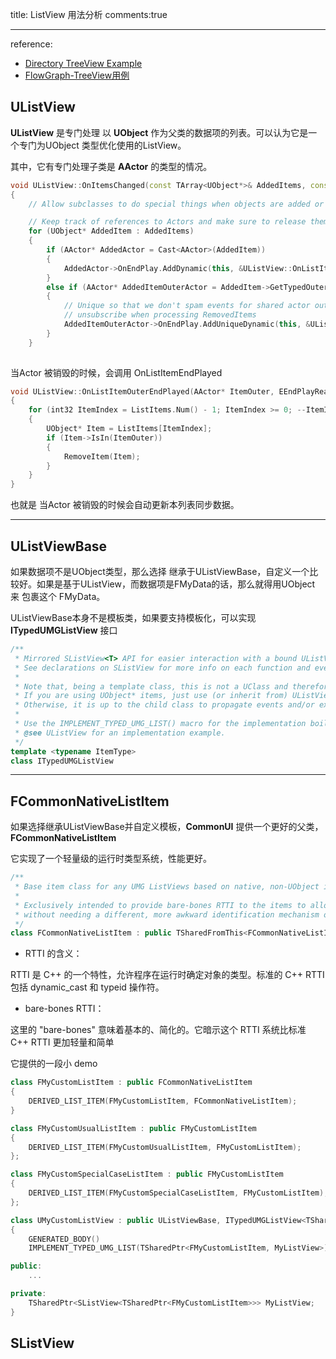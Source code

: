 title: ListView 用法分析
comments:true

---

reference:
- [Directory TreeView Example](https://santa.wang/customwidget_directorytreeview/)
- [FlowGraph-TreeView用例](https://santa.wang/flowgraph-search-not-rely-on-engine/)

## UListView

**UListView** 是专门处理 以 **UObject** 作为父类的数据项的列表。可以认为它是一个专门为UObject 类型优化使用的ListView。

其中，它有专门处理子类是 **AActor** 的类型的情况。

```cpp
void UListView::OnItemsChanged(const TArray<UObject*>& AddedItems, const TArray<UObject*>& RemovedItems)
{
	// Allow subclasses to do special things when objects are added or removed from the list.

	// Keep track of references to Actors and make sure to release them when Actors are about to be removed
	for (UObject* AddedItem : AddedItems)
	{
		if (AActor* AddedActor = Cast<AActor>(AddedItem))
		{
			AddedActor->OnEndPlay.AddDynamic(this, &UListView::OnListItemEndPlayed);
		}
		else if (AActor* AddedItemOuterActor = AddedItem->GetTypedOuter<AActor>())
		{
			// Unique so that we don't spam events for shared actor outers but this also means we can't
			// unsubscribe when processing RemovedItems
			AddedItemOuterActor->OnEndPlay.AddUniqueDynamic(this, &UListView::OnListItemOuterEndPlayed);
		}
	}
    
```    
当Actor 被销毁的时候，会调用 OnListItemEndPlayed

```cpp
void UListView::OnListItemOuterEndPlayed(AActor* ItemOuter, EEndPlayReason::Type EndPlayReason)
{
	for (int32 ItemIndex = ListItems.Num() - 1; ItemIndex >= 0; --ItemIndex)
	{
		UObject* Item = ListItems[ItemIndex];
		if (Item->IsIn(ItemOuter))
		{
			RemoveItem(Item);
		}
	}
}
```
也就是 当Actor 被销毁的时候会自动更新本列表同步数据。

---

## UListViewBase

如果数据项不是UObject类型，那么选择 继承于UListViewBase，自定义一个比较好。如果是基于UListView，而数据项是FMyData的话，那么就得用UObject 来 包裹这个 FMyData。

UListViewBase本身不是模板类，如果要支持模板化，可以实现 **ITypedUMGListView** 接口

```cpp
/**
 * Mirrored SListView<T> API for easier interaction with a bound UListViewBase widget
 * See declarations on SListView for more info on each function and event
 *
 * Note that, being a template class, this is not a UClass and therefore cannot be exposed to Blueprint.
 * If you are using UObject* items, just use (or inherit from) UListView directly
 * Otherwise, it is up to the child class to propagate events and/or expose functions to BP as needed
 *
 * Use the IMPLEMENT_TYPED_UMG_LIST() macro for the implementation boilerplate in your implementing class.
 * @see UListView for an implementation example.
 */
template <typename ItemType>
class ITypedUMGListView
```



---

## FCommonNativeListItem 

如果选择继承UListViewBase并自定义模板，**CommonUI** 提供一个更好的父类，**FCommonNativeListItem**

它实现了一个轻量级的运行时类型系统，性能更好。

```cpp
/** 
 * Base item class for any UMG ListViews based on native, non-UObject items.
 *
 * Exclusively intended to provide bare-bones RTTI to the items to allow one array of list items to be multiple classes 
 * without needing a different, more awkward identification mechanism or an abstract virtual of every conceivable method in the base list item class
 */
class FCommonNativeListItem : public TSharedFromThis<FCommonNativeListItem>
 ```

- RTTI 的含义：

RTTI 是 C++ 的一个特性，允许程序在运行时确定对象的类型。标准的 C++ RTTI 包括 dynamic_cast 和 typeid 操作符。

- bare-bones RTTI：

这里的 "bare-bones" 意味着基本的、简化的。它暗示这个 RTTI 系统比标准 C++ RTTI 更加轻量和简单

它提供的一段小 demo

```c++
class FMyCustomListItem : public FCommonNativeListItem
{
	DERIVED_LIST_ITEM(FMyCustomListItem, FCommonNativeListItem);
}

class FMyCustomUsualListItem : public FMyCustomListItem
{
	DERIVED_LIST_ITEM(FMyCustomUsualListItem, FMyCustomListItem);
};

class FMyCustomSpecialCaseListItem : public FMyCustomListItem
{
	DERIVED_LIST_ITEM(FMyCustomSpecialCaseListItem, FMyCustomListItem);
}; 

class UMyCustomListView : public UListViewBase, ITypedUMGListView<TSharedPtr<FMyCustomListItem>>
{
	GENERATED_BODY()
	IMPLEMENT_TYPED_UMG_LIST(TSharedPtr<FMyCustomListItem, MyListView>)

public:
	...

private:
	TSharedPtr<SListView<TSharedPtr<FMyCustomListItem>>> MyListView;
}
```



## SListView

